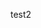 <html><head>

test2


<!-- Load require.js. Delete this if your page already loads require.js -->
<script src="https://cdnjs.cloudflare.com/ajax/libs/require.js/2.3.4/require.min.js" integrity="sha256-Ae2Vz/4ePdIu6ZyI/5ZGsYnb+m0JlOmKPjt6XZ9JJkA=" crossorigin="anonymous"></script>
<script src="https://unpkg.com/@jupyter-widgets/html-manager@*/dist/embed-amd.js" crossorigin="anonymous"></script>
<script type="application/vnd.jupyter.widget-state+json">
{
    "version_major": 2,
    "version_minor": 0,
    "state": {
        "8954a7d3fc7941878e6231fb25845a55": {
            "model_name": "LayoutModel",
            "model_module": "@jupyter-widgets/base",
            "model_module_version": "1.2.0",
            "state": {}
        },
        "6ff72f7283ee48abbec3c924e8d97a38": {
            "model_name": "DescriptionStyleModel",
            "model_module": "@jupyter-widgets/controls",
            "model_module_version": "1.5.0",
            "state": {
                "description_width": ""
            }
        },
        "eafd1d3b9e494e6ab0e50d43a0a8d040": {
            "model_name": "TextModel",
            "model_module": "@jupyter-widgets/controls",
            "model_module_version": "1.5.0",
            "state": {
                "description": "number",
                "layout": "IPY_MODEL_8954a7d3fc7941878e6231fb25845a55",
                "style": "IPY_MODEL_6ff72f7283ee48abbec3c924e8d97a38",
                "value": "1"
            }
        },
        "4a00e0551c6d4363a8c75bfafc05646e": {
            "model_name": "LayoutModel",
            "model_module": "@jupyter-widgets/base",
            "model_module_version": "1.2.0",
            "state": {}
        },
        "0b989bfe0ee2432d9b8aac3e9c5af2c8": {
            "model_name": "DescriptionStyleModel",
            "model_module": "@jupyter-widgets/controls",
            "model_module_version": "1.5.0",
            "state": {
                "description_width": ""
            }
        },
        "d2282f6cb48b4b7c896834c5ec3e6197": {
            "model_name": "TextModel",
            "model_module": "@jupyter-widgets/controls",
            "model_module_version": "1.5.0",
            "state": {
                "description": "number",
                "layout": "IPY_MODEL_4a00e0551c6d4363a8c75bfafc05646e",
                "style": "IPY_MODEL_0b989bfe0ee2432d9b8aac3e9c5af2c8",
                "value": "1"
            }
        },
        "004467a8b9654a0087d935412e20fd06": {
            "model_name": "LayoutModel",
            "model_module": "@jupyter-widgets/base",
            "model_module_version": "1.2.0",
            "state": {}
        },
        "13290a1d5b43493b84cc28263d77f48b": {
            "model_name": "ButtonStyleModel",
            "model_module": "@jupyter-widgets/controls",
            "model_module_version": "1.5.0",
            "state": {}
        },
        "ce3c7b2205384024874c0a5aefdc3494": {
            "model_name": "ButtonModel",
            "model_module": "@jupyter-widgets/controls",
            "model_module_version": "1.5.0",
            "state": {
                "description": "add",
                "layout": "IPY_MODEL_004467a8b9654a0087d935412e20fd06",
                "style": "IPY_MODEL_13290a1d5b43493b84cc28263d77f48b"
            }
        }
    }
}
</script>
</head>
<body>

<script type="application/vnd.jupyter.widget-view+json">
{
    "version_major": 2,
    "version_minor": 0,
    "model_id": "eafd1d3b9e494e6ab0e50d43a0a8d040"
}
</script>

<script type="application/vnd.jupyter.widget-view+json">
{
    "version_major": 2,
    "version_minor": 0,
    "model_id": "d2282f6cb48b4b7c896834c5ec3e6197"
}
</script>

<script type="application/vnd.jupyter.widget-view+json">
{
    "version_major": 2,
    "version_minor": 0,
    "model_id": "ce3c7b2205384024874c0a5aefdc3494"
}
</script>

</body>
</html>
